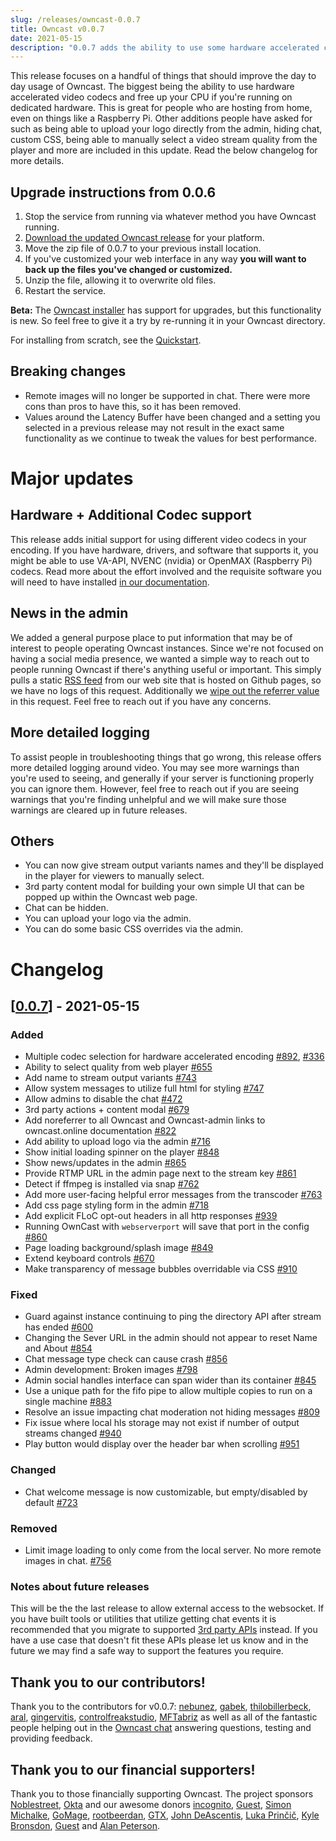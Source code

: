 ```yaml
---
slug: /releases/owncast-0.0.7
title: Owncast v0.0.7
date: 2021-05-15
description: "0.0.7 adds the ability to use some hardware accelerated codecs for video encoding, as well as a bunch of smaller, but helpful, updates."
---
```


This release focuses on a handful of things that should improve the day to day usage of Owncast. The biggest being the ability to use hardware accelerated video codecs and free up your CPU if you're running on dedicated hardware. This is great for people who are hosting from home, even on things like a Raspberry Pi. Other additions people have asked for such as being able to upload your logo directly from the admin, hiding chat, custom CSS, being able to manually select a video stream quality from the player and more are included in this update. Read the below changelog for more details.

## Upgrade instructions from 0.0.6

1. Stop the service from running via whatever method you have Owncast running.
1. [Download the updated Owncast release](https://github.com/owncast/owncast/releases/tag/v0.0.7) for your platform.
1. Move the zip file of 0.0.7 to your previous install location.
1. If you've customized your web interface in any way **you will want to back up the files you've changed or customized.**
1. Unzip the file, allowing it to overwrite old files.
1. Restart the service.

**Beta:** The [Owncast installer](https://owncast.online/quickstart) has support for upgrades, but this functionality is new. So feel free to give it a try by re-running it in your Owncast directory.

For installing from scratch, see the [Quickstart](https://owncast.online/quickstart).

## Breaking changes

- Remote images will no longer be supported in chat. There were more cons than pros to have this, so it has been removed.
- Values around the Latency Buffer have been changed and a setting you selected in a previous release may not result in the exact same functionality as we continue to tweak the values for best performance.

# Major updates

## Hardware + Additional Codec support

This release adds initial support for using different video codecs in your encoding. If you have hardware, drivers, and software that supports it, you might be able to use VA-API, NVENC (nvidia) or OpenMAX (Raspberry Pi) codecs. Read more about the effort involved and the requisite software you will need to have installed [in our documentation](/docs/codecs).

## News in the admin

We added a general purpose place to put information that may be of interest to people operating Owncast instances. Since we're not focused on having a social media presence, we wanted a simple way to reach out to people running Owncast if there's anything useful or important. This simply pulls a static [RSS feed](https://owncast.online/news/index.json) from our web site that is hosted on Github pages, so we have no logs of this request. Additionally we [wipe out the referrer value](https://github.com/owncast/owncast-admin/blob/develop/utils/apis.ts#L122) in this request. Feel free to reach out if you have any concerns.

## More detailed logging

To assist people in troubleshooting things that go wrong, this release offers more detailed logging around video. You may see more warnings than you're used to seeing, and generally if your server is functioning properly you can ignore them. However, feel free to reach out if you are seeing warnings that you're finding unhelpful and we will make sure those warnings are cleared up in future releases.

## Others

- You can now give stream output variants names and they'll be displayed in the player for viewers to manually select.
- 3rd party content modal for building your own simple UI that can be popped up within the Owncast web page.
- Chat can be hidden.
- You can upload your logo via the admin.
- You can do some basic CSS overrides via the admin.

# Changelog

## [[0.0.7](https://github.com/owncast/owncast/milestone/12)] - 2021-05-15

### Added

- Multiple codec selection for hardware accelerated encoding [#892](https://github.com/owncast/owncast/pull/892), [#336](https://github.com/owncast/owncast/issues/336)
- Ability to select quality from web player [#655](https://github.com/owncast/owncast/issues/655)
- Add name to stream output variants [#743](https://github.com/owncast/owncast/issues/743)
- Allow system messages to utilize full html for styling [#747](https://github.com/owncast/owncast/issues/747)
- Allow admins to disable the chat [#472](https://github.com/owncast/owncast/issues/472)
- 3rd party actions + content modal [#679](https://github.com/owncast/owncast/issues/679)
- Add noreferrer to all Owncast and Owncast-admin links to owncast.online documentation [#822](https://github.com/owncast/owncast/issues/822)
- Add ability to upload logo via the admin [#716](https://github.com/owncast/owncast/issues/716)
- Show initial loading spinner on the player [#848](https://github.com/owncast/owncast/issues/848)
- Show news/updates in the admin [#865](https://github.com/owncast/owncast/issues/865)
- Provide RTMP URL in the admin page next to the stream key [#861](https://github.com/owncast/owncast/issues/861)
- Detect if ffmpeg is installed via snap [#762](https://github.com/owncast/owncast/issues/762)
- Add more user-facing helpful error messages from the transcoder [#763](https://github.com/owncast/owncast/issues/763)
- Add css page styling form in the admin [#718](https://github.com/owncast/owncast/issues/718)
- Add explicit FLoC opt-out headers in all http responses [#939](https://github.com/owncast/owncast/issues/939)
- Running OwnCast with `webserverport` will save that port in the config [#860](https://github.com/owncast/owncast/issues/860)
- Page loading background/splash image [#849](https://github.com/owncast/owncast/issues/849)
- Extend keyboard controls [#670](https://github.com/owncast/owncast/issues/670)
- Make transparency of message bubbles overridable via CSS [#910](https://github.com/owncast/owncast/issues/910)

### Fixed

- Guard against instance continuing to ping the directory API after stream has ended [#600](https://github.com/owncast/owncast/issues/600)
- Changing the Sever URL in the admin should not appear to reset Name and About [#854](https://github.com/owncast/owncast/issues/854)
- Chat message type check can cause crash [#856](https://github.com/owncast/owncast/issues/856)
- Admin development: Broken images [#798](https://github.com/owncast/owncast/issues/798)
- Admin social handles interface can span wider than its container [#845](https://github.com/owncast/owncast/issues/845)
- Use a unique path for the fifo pipe to allow multiple copies to run on a single machine [#883](https://github.com/owncast/owncast/issues/883)
- Resolve an issue impacting chat moderation not hiding messages [#809](https://github.com/owncast/owncast/issues/809)
- Fix issue where local hls storage may not exist if number of output streams changed [#940](https://github.com/owncast/owncast/issues/940)
- Play button would display over the header bar when scrolling [#951](https://github.com/owncast/owncast/issues/951)

### Changed

- Chat welcome message is now customizable, but empty/disabled by default [#723](https://github.com/owncast/owncast/issues/723)

### Removed

- Limit image loading to only come from the local server. No more remote images in chat. [#756](https://github.com/owncast/owncast/issues/756)

### Notes about future releases

This will be the the last release to allow external access to the websocket. If you have built tools or utilities that utilize getting chat events it is recommended that you migrate to supported [3rd party APIs](https://owncast.online/thirdparty/) instead. If you have a use case that doesn't fit these APIs please let us know and in the future we may find a safe way to support the features you require.

## Thank you to our contributors!

Thank you to the contributors for v0.0.7: [nebunez](https://github.com/nebunez), [gabek](https://github.com/gabek), [thilobillerbeck](https://github.com/thilobillerbeck), [aral](https://github.com/aral), [gingervitis](https://github.com/gingervitis), [controlfreakstudio](https://github.com/controlfreakstudio), [MFTabriz](https://github.com/MFTabriz) as well as all of the fantastic people helping out in the [Owncast chat](https://owncast.rocket.chat) answering questions, testing and providing feedback.

## Thank you to our financial supporters!

Thank you to those financially supporting Owncast. The project sponsors [Noblestreet](https://opencollective.com/noblestreet), [Okta](https://opencollective.com/okta) and our awesome donors [incognito](https://opencollective.com/incognito959), [Guest](https://opencollective.com/guest-809e649f), [Simon Michalke](https://opencollective.com/simon-michalke), [GoMage](https://opencollective.com/gomage), [rootbeerdan](https://opencollective.com/rootbeerdan), [GTX](https://opencollective.com/gtx), [John DeAscentis](https://opencollective.com/john-deascentis), [Luka Prinčič](https://opencollective.com/luka-princic), [Kyle Bronsdon](https://opencollective.com/guest-7c7eb0e8), [Guest](https://opencollective.com/guest-b4f6cea0) and [Alan Peterson](https://opencollective.com/alan-peterson).

